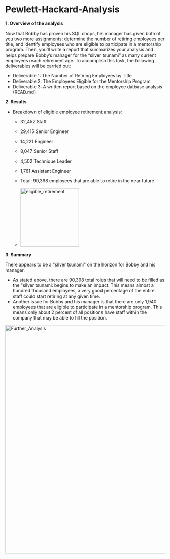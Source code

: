 # Pewlett-Hackard-Analysis

**1. Overview of the analysis**

Now that Bobby has proven his SQL chops, his manager has given both of you two more assignments: determine the number of retiring employees per title, and identify employees who are eligible to participate in a mentorship program. Then, you’ll write a report that summarizes your analysis and helps prepare Bobby’s manager for the “silver tsunami” as many current employees reach retirement age. To accomplish this task, the following deliverables will be carried out:
*   Deliverable 1: The Number of Retiring Employees by Title
*   Deliverable 2: The Employees Eligible for the Mentorship Program
*   Deliverable 3: A written report based on the employee datbase analysis (READ.md)


**2. Results**

*   Breakdown of eligible employee retirement analysis: 
    *    32,452 Staff
    *    29,415 Senior Engineer
    *    14,221 Engineer
    *    8,047 Senior Staff
    *    4,502 Technique Leader
    *    1,761 Assistant Engineer
    *    Total: 90,398 employees that are able to retire in the near future 
        
    *    <img width="184" alt="eligible_retirement" src="https://user-images.githubusercontent.com/99268646/161273259-929db38a-de19-4d69-8408-ee48e6deac97.png">  


**3. Summary**

There appears to be a "silver tsunami" on the horizon for Bobby and his manager.  
*   As stated above, there are 90,398 total roles that will need to be filled as the "silver tsunami: begins to make an impact. This means almost a hundred thousand employees, a very good percentage of the entire staff could start retiring at any given time. 
*   Another issue for Bobby and his manager is that there are only 1,940 employees that are eligible to participate in a mentorship program. This means only about 2 percent of all positions have staff within the company that may be able to fill the position.   
   <img width="718" alt="Further_Analysis" src="https://user-images.githubusercontent.com/99268646/161275938-4f0eafb0-52ee-42a1-b548-24ec9e2bb3f8.png">


